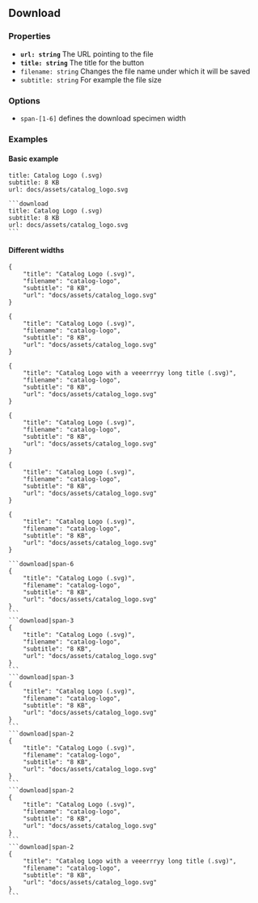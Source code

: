 ## Download

### Properties
- __`url: string`__ The URL pointing to the file
- __`title: string`__ The title for the button
- `filename: string` Changes the file name under which it will be saved
- `subtitle: string` For example the file size

### Options
- `span-[1-6]` defines the download specimen width

### Examples

#### Basic example

```download
title: Catalog Logo (.svg)
subtitle: 8 KB
url: docs/assets/catalog_logo.svg
```

````code
```download
title: Catalog Logo (.svg)
subtitle: 8 KB
url: docs/assets/catalog_logo.svg
```
````

#### Different widths

```download|span-6
{
    "title": "Catalog Logo (.svg)",
    "filename": "catalog-logo",
    "subtitle": "8 KB",
    "url": "docs/assets/catalog_logo.svg"
}
```
```download|span-3
{
    "title": "Catalog Logo (.svg)",
    "filename": "catalog-logo",
    "subtitle": "8 KB",
    "url": "docs/assets/catalog_logo.svg"
}
```
```download|span-3
{
    "title": "Catalog Logo with a veeerrryy long title (.svg)",
    "filename": "catalog-logo",
    "subtitle": "8 KB",
    "url": "docs/assets/catalog_logo.svg"
}
```
```download|span-2
{
    "title": "Catalog Logo (.svg)",
    "filename": "catalog-logo",
    "subtitle": "8 KB",
    "url": "docs/assets/catalog_logo.svg"
}
```
```download|span-2
{
    "title": "Catalog Logo (.svg)",
    "filename": "catalog-logo",
    "subtitle": "8 KB",
    "url": "docs/assets/catalog_logo.svg"
}
```
```download|span-2
{
    "title": "Catalog Logo (.svg)",
    "filename": "catalog-logo",
    "subtitle": "8 KB",
    "url": "docs/assets/catalog_logo.svg"
}
```


````code|collapsed
```download|span-6
{
    "title": "Catalog Logo (.svg)",
    "filename": "catalog-logo",
    "subtitle": "8 KB",
    "url": "docs/assets/catalog_logo.svg"
}
```
```download|span-3
{
    "title": "Catalog Logo (.svg)",
    "filename": "catalog-logo",
    "subtitle": "8 KB",
    "url": "docs/assets/catalog_logo.svg"
}
```
```download|span-3
{
    "title": "Catalog Logo (.svg)",
    "filename": "catalog-logo",
    "subtitle": "8 KB",
    "url": "docs/assets/catalog_logo.svg"
}
```
```download|span-2
{
    "title": "Catalog Logo (.svg)",
    "filename": "catalog-logo",
    "subtitle": "8 KB",
    "url": "docs/assets/catalog_logo.svg"
}
```
```download|span-2
{
    "title": "Catalog Logo (.svg)",
    "filename": "catalog-logo",
    "subtitle": "8 KB",
    "url": "docs/assets/catalog_logo.svg"
}
```
```download|span-2
{
    "title": "Catalog Logo with a veeerrryy long title (.svg)",
    "filename": "catalog-logo",
    "subtitle": "8 KB",
    "url": "docs/assets/catalog_logo.svg"
}
```
````

